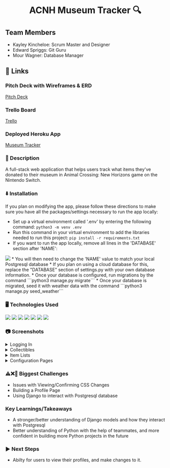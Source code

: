 <h1 align='center'>
    ACNH Museum Tracker 🔍
</h1>

<h2>Team Members</h2>

* Kayley Kincheloe: Scrum Master and Designer
* Edward Spriggs: Git Guru
* Mour Wagner: Database Manager

<h2>🔗 Links</h2>
<h3>Pitch Deck with Wireframes & ERD</h3>
<a href="https://docs.google.com/presentation/d/1hSvMbeh3tumd23tFobdpVU4SNaY2C3vNPDBU97DwbbE/edit#slide=id.p">Pitch Deck</a>
<br>
<h3>Trello Board</h3>
<a href="https://trello.com/b/Cb7wbZp8/acnh-museum-tracker">Trello</a>
<br>
<h3>Deployed Heroku App</h3>
<a href="https://acnh-museum-tracker-333e554cc1e4.herokuapp.com/">Museum Tracker</a>

### 📝 Description
<p>A full-stack web application that helps users track what items they've donated to their museum in Animal Crossing: New Horizons game on the Nintendo Switch.</p>

### ⬇️ Installation
If you plan on modifying the app, please follow these directions to make sure you have all the packages/settings necessary to run the app locally:
* Set up a virtual environment called '.env' by entering the following command:
```python3 -m venv .env```
* Run this command in your virtual environment to add the libraries needed to run this project:
```pip install -r requirements.txt```
* If you want to run the app locally, remove all lines in the 'DATABASE' section after 'NAME':
<img src="README Images/database-settings.png">
* You will then need to change the 'NAME' value to match your local Postgresql database
* If you plan on using a cloud database for this, replace the "DATABASE" section of settings.py with your own database information.
* Once your database is configured, run migrations by the command ```python3 manage.py migrate```
* Once your database is migrated, seed it with weather data with the command ```python3 manage.py seed_weather```

### 🖥️ Technologies Used
<img src="https://img.shields.io/badge/Python-3776AB?style=for-the-badge&logo=python&logoColor=white">
<img src="https://img.shields.io/badge/HTML5-E34F26?style=for-the-badge&logo=html5&logoColor=white">
<img src="https://img.shields.io/badge/CSS3-1572B6?style=for-the-badge&logo=css3&logoColor=white">
<img src="https://img.shields.io/badge/Markdown-000000?style=for-the-badge&logo=markdown&logoColor=white">
<img src="https://img.shields.io/badge/Django-092E20?style=for-the-badge&logo=django&logoColor=white">
<img src="https://img.shields.io/badge/PostgreSQL-316192?style=for-the-badge&logo=postgresql&logoColor=white">
<img src="https://img.shields.io/badge/Heroku-430098?style=for-the-badge&logo=heroku&logoColor=white">


### 📷 Screenshots
<details>
<summary>Logging In</summary>
<br>
To log in, simply click the log in button and sign in with your username and password.
If you are new to the site, click the "sign up" button to create an account for future logins.
<img src="README Images/frontpage.png">
</details>

<details>
<summary>Collectibles</summary>
<br>
See how many of each collectible you have left to collect!🔍
Click on one to see a list of those collectibles!
<img src="README Images/collectibles.png">
</details>

<details>
<summary>Item Lists</summary>
<br>
View the list of items you have not collected yet. Select "Details" when you need any information on 
where or when to find that specific collectible. Select "Make Donation" when you have collected that item to move it into your museum!
<img src="README Images/list-of-items.png">
</details>

<details>
<summary>Configuration Pages</summary>
<br>
See what items you've donated to your museum. When "Remove Donation" button is clicked/pressed, the item is removed from the configuration page. The item will reappear on the index page. When the user is finished, they can click on the "Return to Main Page" button at the bottom to redirect them to the index page.
<img src="README Images/current-donations.png">
</details>

### ⚠️❌💫 Biggest Challenges
* Issues with Viewing/Confirming CSS Changes
* Building a Profile Page
* Using Django to interact with Postgresql database

### Key Learnings/Takeaways
* A stronger/better understanding of Django models and how they interact with Postgresql
* Better understanding of Python with the help of teammates, and more confident in building more Python projects in the future

### ▶️ Next Steps
* Abilty for users to view their profiles, and make changes to it. 